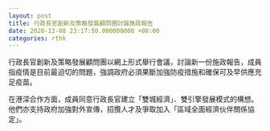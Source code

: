 ```yaml
---
layout: post
title: 行政長官創新及策略發展顧問團討論施政報告
date: 2020-12-08 23:17:50.000000000 +08:00
categories: rthk
---
```


行政長官創新及策略發展顧問團以網上形式舉行會議，討論新一份施政報告，成員指疫情是目前最迫切的問題，強調政府必須果斷加強防疫措施和確保可及早供應充足疫苗。

在港深合作方面，成員同意行政長官建立「雙城經濟」、雙引擎發展模式的構想。他們亦支持政府加強對外宣傳，招攬人才及爭取加入「區域全面經濟伙伴關係協定」。
